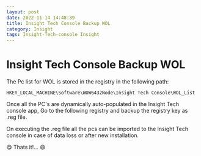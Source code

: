 ```yaml
---
layout: post
date: 2022-11-14 14:48:39
title: Insight Tech Console Backup WOL
category: Insight
tags: Insight-Tech-console Insight 
---
```

# Insight Tech Console Backup WOL 

The Pc list for WOL is stored in the registry in the following path:

```
HKEY_LOCAL_MACHINE\Software\WOW6432Node\Insight Tech Console\WOL_List
```

Once all the PC's are dynamically auto-populated in the Insight Tech console app, Go to the following registry and backup the registry key as .reg file.

On executing the .reg file all the pcs can be imported to the Insight Tech console in case of data loss or after new installation.

😋 Thats it!... 😄
